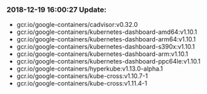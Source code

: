 ### 2018-12-19 16:00:27 Update:

- gcr.io/google-containers/cadvisor:v0.32.0
- gcr.io/google-containers/kubernetes-dashboard-amd64:v1.10.1
- gcr.io/google-containers/kubernetes-dashboard-arm64:v1.10.1
- gcr.io/google-containers/kubernetes-dashboard-s390x:v1.10.1
- gcr.io/google-containers/kubernetes-dashboard-arm:v1.10.1
- gcr.io/google-containers/kubernetes-dashboard-ppc64le:v1.10.1
- gcr.io/google-containers/hyperkube:v1.13.0-alpha.1
- gcr.io/google-containers/kube-cross:v1.10.7-1
- gcr.io/google-containers/kube-cross:v1.11.4-1
